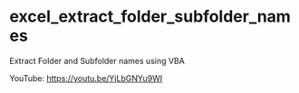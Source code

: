 # excel_extract_folder_subfolder_names
Extract Folder and Subfolder names using VBA

YouTube:
https://youtu.be/YjLbGNYu9WI
